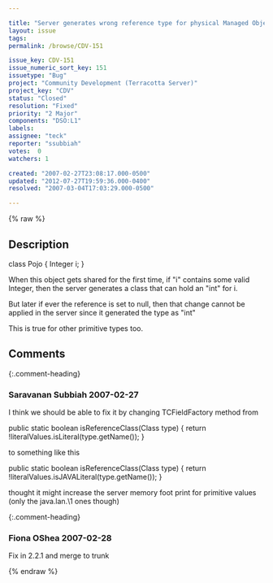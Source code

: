 ```yaml
---

title: "Server generates wrong reference type for physical Managed Object for java.lang.Integer , Longs etc."
layout: issue
tags: 
permalink: /browse/CDV-151

issue_key: CDV-151
issue_numeric_sort_key: 151
issuetype: "Bug"
project: "Community Development (Terracotta Server)"
project_key: "CDV"
status: "Closed"
resolution: "Fixed"
priority: "2 Major"
components: "DSO:L1"
labels: 
assignee: "teck"
reporter: "ssubbiah"
votes:  0
watchers: 1

created: "2007-02-27T23:08:17.000-0500"
updated: "2012-07-27T19:59:36.000-0400"
resolved: "2007-03-04T17:03:29.000-0500"

---
```




{% raw %}



## Description

<div markdown="1" class="description">

class Pojo {
Integer i;
}


When this object gets shared for the first time, if "i" contains some valid Integer, then the server generates a class that can hold an "int" for i.

But later if ever the reference is set to null, then that change cannot be applied in the server since it generated the type as "int"

This is true for other primitive types too.

</div>

## Comments


{:.comment-heading}
### **Saravanan Subbiah** <span class="date">2007-02-27</span>

<div markdown="1" class="comment">

I think we should be able to fix it by changing TCFieldFactory method from 

public static boolean isReferenceClass(Class type) {
    return !literalValues.isLiteral(type.getName());
}

to something like this

public static boolean isReferenceClass(Class type) {
    return !literalValues.isJAVALiteral(type.getName());
}

thought it might increase the server memory foot print for primitive values (only the java.lan.\1 ones though)


</div>


{:.comment-heading}
### **Fiona OShea** <span class="date">2007-02-28</span>

<div markdown="1" class="comment">

Fix in 2.2.1 and merge to trunk

</div>



{% endraw %}
